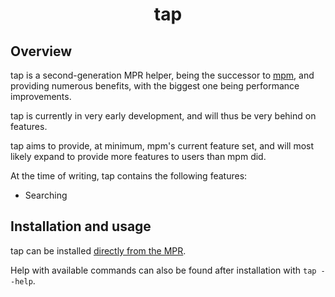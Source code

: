 <h1 align="center">tap</h2>

## Overview
tap is a second-generation MPR helper, being the successor to [mpm](https://github.com/hwittenborn/mpm), and providing numerous benefits, with the biggest one being performance improvements.

tap is currently in very early development, and will thus be very behind on features.

tap aims to provide, at minimum, mpm's current feature set, and will most likely expand to provide more features to users than mpm did.

At the time of writing, tap contains the following features:

- Searching

## Installation and usage
tap can be installed [directly from the MPR](https://dur.hunterwittenborn.com/packages/tap).

Help with available commands can also be found after installation with `tap --help`.
